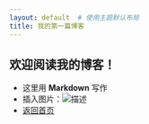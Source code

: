 ```yaml
---
layout: default  # 使用主题默认布局
title: 我的第一篇博客
---
```


## 欢迎阅读我的博客！

- 这里用 **Markdown** 写作
- 插入图片：![描述](https://example.com/image.jpg)
- [返回首页](/)
